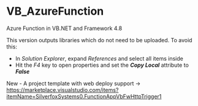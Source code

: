 # VB_AzureFunction
Azure Function in VB.NET and Framework 4.8


This version outputs libraries which do not need to be uploaded.
To avoid this:
- In *Solution Explorer*, expand *References* and select all items inside 
- Hit the *F4* key to open properties and set the ***Copy Local*** attribute to ***False*** 

New - A project template with web deploy support -> https://marketplace.visualstudio.com/items?itemName=SilverfoxSystems0.FunctionAppVbFwHttpTrigger1
